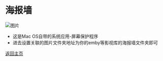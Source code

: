 # 海报墙

![图片](https://user-images.githubusercontent.com/73426989/150640861-e1f40f67-6d0d-4835-aa91-8e59b6eff0a4.png)           

* 这是Mac OS自带的系统应用-屏幕保护程序          
* 进去设置关联的图片文件夹地址为你的emby等影视库的海报墙文件夹即可                  

[返回主页](https://boduoyejieyi666.github.io/whonolikeboduoyejieyi/)       


